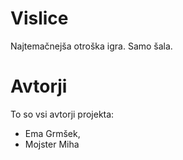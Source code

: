 # Vislice

Najtemačnejša otroška igra. Samo šala.

# Avtorji

To so vsi avtorji projekta:

- Ema Grmšek,
- Mojster Miha
